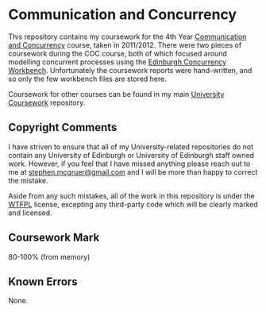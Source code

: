 # Communication and Concurrency

This repository contains my coursework for the 4th Year [Communication and Concurrency](http://www.inf.ed.ac.uk/teaching/courses/coc) course, taken in 2011/2012. There were two pieces of coursework during the COC course, both of which focused around modelling concurrent processes using the [Edinburgh Concurrency Workbench](http://homepages.inf.ed.ac.uk/perdita/cwb/). Unfortunately the coursework reports were hand-written, and so only the few workbench files are stored here.

Coursework for other courses can be found in my main [University Coursework](https://github.com/stephenmcgruer/University) repository.

## Copyright Comments ##

I have striven to ensure that all of my University-related repositories do not contain any University of Edinburgh or University of Edinburgh staff owned work. However, if you feel that I have missed anything please reach out to me at <stephen.mcgruer@gmail.com> and I will be more than happy to correct the mistake.

Aside from any such mistakes, all of the work in this repository is under the [WTFPL](http://www.wtfpl.net/) license, excepting any third-party code which will be clearly marked and licensed.

## Coursework Mark ##

80-100% (from memory)

## Known Errors ##

None.
